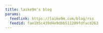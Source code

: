```yaml
---
title: laike9m's blog
params:
  feedlink: https://laike9m.com/blog/rss
  feedid: fae1b5c439d4e9dbb511209fdfacd263
---
```

